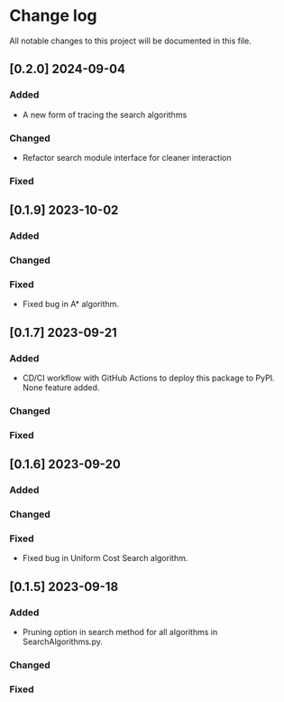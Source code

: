 # Change log

All notable changes to this project will be documented in this file.

## [0.2.0] 2024-09-04

### Added

* A new form of tracing the search algorithms

### Changed

* Refactor search module interface for cleaner interaction 

### Fixed


## [0.1.9] 2023-10-02

### Added

### Changed

### Fixed

* Fixed bug in A* algorithm.

## [0.1.7] 2023-09-21

### Added

* CD/CI workflow with GitHub Actions to deploy this package to PyPI. None feature added.

### Changed

### Fixed


## [0.1.6] 2023-09-20

### Added

### Changed

### Fixed

* Fixed bug in Uniform Cost Search algorithm.


## [0.1.5] 2023-09-18

### Added

* Pruning option in search method for all algorithms in SearchAlgorithms.py. 

### Changed

### Fixed
